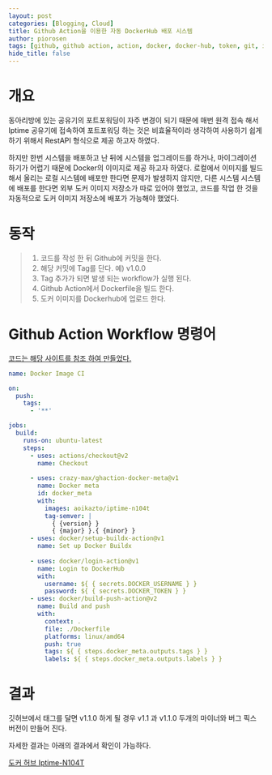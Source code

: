 ```yaml
---
layout: post
categories: [Blogging, Cloud]
title: Github Action을 이용한 자동 DockerHub 배포 시스템
author: piorosen
tags: [github, github action, action, docker, docker-hub, token, git, iptime]
hide_title: false
---
```


# 개요
동아리방에 있는 공유기의 포트포워딩이 자주 변경이 되기 때문에 매번 원격 접속 해서 Iptime 공유기에 접속하여 포트포워딩 하는 것은 비효율적이라 생각하여 사용하기 쉽게 하기 위해서 RestAPI 형식으로 제공 하고자 하였다.

하지만 한번 시스템을 배포하고 난 뒤에 시스템을 업그레이드를 하거나, 마이그레이션 하기가 어렵기 때문에 Docker의 이미지로 제공 하고자 하였다. 로컬에서 이미지를 빌드해서 올리는 로컬 시스템에 배포만 한다면 문제가 발생하지 않지만, 다른 시스템 시스템에 배포를 한다면 외부 도커 이미지 저장소가 따로 있어야 했었고, 코드를 작업 한 것을 자동적으로 도커 이미지 저장소에 배포가 가능해야 했었다.

# 동작

> 1. 코드를 작성 한 뒤 Github에 커밋을 한다.
> 2. 해당 커밋에 Tag를 단다. 예) v1.0.0
> 3. Tag 추가가 되면 발생 되는 workflow가 실행 된다.
> 4. Github Action에서 Dockerfile을 빌드 한다.
> 5. 도커 이미지를 Dockerhub에 업로드 한다.  

# Github Action Workflow 명령어

[코드는 해당 사이트를 참조 하여 만들었다.](https://teichae.tistory.com/entry/Github-Actions%EC%9D%84-%EC%9D%B4%EC%9A%A9%ED%95%9C-Docker-Image-Build-%EB%B0%8F-Push)

```yml
name: Docker Image CI

on:
  push:
    tags:
      - '**'

jobs:
  build:
    runs-on: ubuntu-latest
    steps:
      - uses: actions/checkout@v2
        name: Checkout
        
      - uses: crazy-max/ghaction-docker-meta@v1
        name: Docker meta
        id: docker_meta
        with:
          images: aoikazto/iptime-n104t
          tag-semver: |
            { {version} }
            { {major} }.{ {minor} }
      - uses: docker/setup-buildx-action@v1
        name: Set up Docker Buildx
        
      - uses: docker/login-action@v1
        name: Login to DockerHub
        with:
          username: ${ { secrets.DOCKER_USERNAME } }
          password: ${ { secrets.DOCKER_TOKEN } }
      - uses: docker/build-push-action@v2
        name: Build and push
        with:
          context: .
          file: ./Dockerfile
          platforms: linux/amd64
          push: true
          tags: ${ { steps.docker_meta.outputs.tags } }
          labels: ${ { steps.docker_meta.outputs.labels } }
```

# 결과

깃허브에서 태그를 달면 v1.1.0 하게 될 경우 v1.1 과 v1.1.0 두개의 마이너와 버그 픽스 버전이 만들어 진다.

자세한 결과는 아래의 결과에서 확인이 가능하다.

[도커 허브 Iptime-N104T](https://hub.docker.com/repository/docker/aoikazto/iptime-n104t)